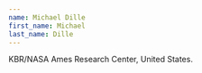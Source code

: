 ```yaml
---
name: Michael Dille
first_name: Michael
last_name: Dille
---
```


KBR/NASA Ames Research Center, United States.

